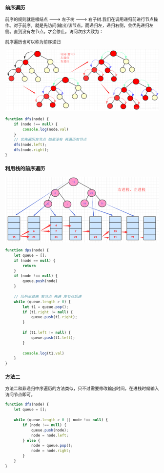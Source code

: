 ### 前序遍历

前序的规则就是根结点 ---> 左子树 ---> 右子树.我们在调用递归前进行节点操作。对于前序，就是先访问(输出)该节点。而递归左，递归右侧，会优先递归左侧。直到没有左节点。才会停止。访问次序大致为：

前序遍历也可以称为前序递归

![img.png](前序遍历.png)

```js
function dfs(node) {
    if (node !== null) {
        console.log(node.val)
    }
    // 优先遍历左节点 如果没有 再遍历右节点
    dfs(node.left);
    dfs(node.right);
}
```



### 利用栈的前序遍历

![img.png](前序遍历2.png)

```js
function dps(node) {
    let queue = [];
    if (node == null) {
        return
    }
    if (node !== null) {
        queue.push(node)
    }
    
    // 队列反过来 右节点 先进 左节点后进
    while (queue.length > 0) {
        let t1 = queue.pop();
        if (t1.right != null) {
            queue.push(t1.right);
        }

        if (t1.left != null) {
            queue.push(t1.left);
        }
        
        console.log(t1.val)
    }
}
```

### 方法二

方法二和非递归中序遍历的方法类似，只不过需要修改输出时间，在进栈时候输入访问节点即可。


```js
function dfs(node) {
    let queue = [];
    
    while (queue.length > 0 || node !== null) {
        if (node !== null) {
            queue.push(node);
            node = node.left;
        } else {
            node = queue.pop();
            node = node.right;
        }
    }
}
```